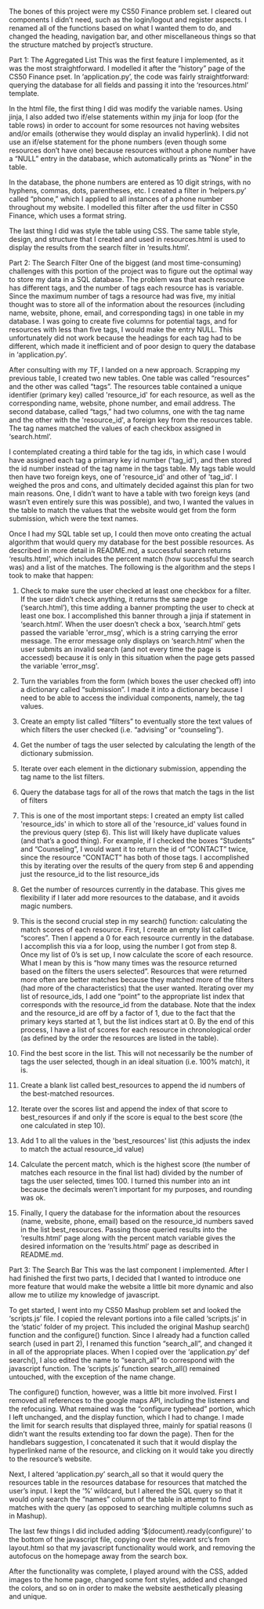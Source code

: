 The bones of this project were my CS50 Finance problem set. I cleared out components I didn’t need, such as the login/logout and register aspects. I renamed all of the functions based on what I wanted them to do, and changed the heading, navigation bar, and other miscellaneous things so that the structure matched by project’s structure.

Part 1: The Aggregated List
This was the first feature I implemented, as it was the most straightforward. I modelled it after the “history” page of the CS50 Finance pset. In ‘application.py’, the code was fairly straightforward: querying the database for all fields and passing it into the ‘resources.html’ template.

In the html file, the first thing I did was modify the variable names. Using jinja, I also added two if/else statements within my jinja for loop (for the table rows) in order to account for some resources not having websites and/or emails (otherwise they would display an invalid hyperlink). I did not use an if/else statement for the phone numbers (even though some resources don’t have one) because resources without a phone number have a “NULL” entry in the database, which automatically prints as “None” in the table.

In the database, the phone numbers are entered as 10 digit strings, with no hyphens, commas, dots, parentheses, etc. I created a filter in ‘helpers.py’ called “phone,” which I applied to all instances of a phone number throughout my website. I modelled this filter after the usd filter in CS50 Finance, which uses a format string.

The last thing I did was style the table using CSS. The same table style, design, and structure that I created and used in resources.html is used to display the results from the search filter in ‘results.html’.

Part 2: The Search Filter
One of the biggest (and most time-consuming) challenges with this portion of the project was to figure out the optimal way to store my data in a SQL database. The problem was that each resource has different tags, and the number of tags each resource has is variable. Since the maximum number of tags a resource had was five, my initial thought was to store all of the information about the resources (including name, website, phone, email, and corresponding tags) in one table in my database. I was going to create five columns for potential tags, and for resources with less than five tags, I would make the entry NULL. This unfortunately did not work because the headings for each tag had to be different, which made it inefficient and of poor design to query the database in ‘application.py’.

After consulting with my TF, I landed on a new approach. Scrapping my previous table, I created two new tables. One table was called “resources” and the other was called “tags”. The resources table contained a unique identifier (primary key) called 'resource_id' for each resource, as well as the corresponding name, website, phone number, and email address. The second database, called “tags,” had two columns, one with the tag name and the other with the 'resource_id', a foreign key from the resources table. The tag names matched the values of each checkbox assigned in ‘search.html’.

I contemplated creating a third table for the tag ids, in which case I would have assigned each tag a primary key id number ('tag_id'), and then stored the id number instead of the tag name in the tags table. My tags table would then have two foreign keys, one of 'resource_id' and other of 'tag_id'. I weighed the pros and cons, and ultimately decided against this plan for two main reasons. One, I didn’t want to have a table with two foreign keys (and wasn’t even entirely sure this was possible), and two, I wanted the values in the table to match the values that the website would get from the form submission, which were the text names.

Once I had my SQL table set up, I could then move onto creating the actual algorithm that would query my database for the best possible resources. As described in more detail in README.md, a successful search returns ‘results.html’, which includes the percent match (how successful the search was) and a list of the matches. The following is the algorithm and the steps I took to make that happen:

1. Check to make sure the user checked at least one checkbox for a filter. If the user didn’t check anything, it returns the same page (‘search.html’), this time adding a banner prompting the user to check at least one box. I accomplished this banner through a jinja if statement in ‘search.html’. When the user doesn’t check a box, ‘search.html’ gets passed the variable 'error_msg', which is a string carrying the error message. The error message only displays on ‘search.html’ when the user submits an invalid search (and not every time the page is accessed) because it is only in this situation when the page gets passed the variable 'error_msg'.

2. Turn the variables from the form (which boxes the user checked off) into a dictionary called “submission”. I made it into a dictionary because I need to be able to access the individual components, namely, the tag values.

3. Create an empty list called “filters” to eventually store the text values of which filters the user checked (i.e. “advising” or “counseling”).

4. Get the number of tags the user selected by calculating the length of the dictionary submission.

5. Iterate over each element in the dictionary submission, appending the tag name to the list filters.

6. Query the database tags for all of the rows that match the tags in the list of filters

7. This is one of the most important steps: I created an empty list called 'resource_ids' in which to store all of the 'resource_id' values found in the previous query (step 6). This list will likely have duplicate values (and that’s a good thing). For example, if I checked the boxes “Students” and “Counseling”, I would want it to return the id of “CONTACT” twice, since the resource “CONTACT” has both of those tags. I accomplished this by iterating over the results of the query from step 6 and appending just the resource_id to the list resource_ids

8. Get the number of resources currently in the database. This gives me flexibility if I later add more resources to the database, and it avoids magic numbers.

9. This is the second crucial step in my search() function: calculating the match scores of each resource. First, I create an empty list called “scores”. Then I append a 0 for each resource currently in the database. I accomplish this via a for loop, using the number I got from step 8. Once my list of 0’s is set up, I now calculate the score of each resource. What I mean by this is “how many times was the resource returned based on the filters the users selected”. Resources that were returned more often are better matches because they matched more of the filters (had more of the characteristics) that the user wanted. Iterating over my list of resource_ids, I add one “point” to the appropriate list index that corresponds with the resource_id from the database. Note that the index and the resource_id are off by a factor of 1, due to the fact that the primary keys started at 1, but the list indices start at 0. By the end of this process, I have a list of scores for each resource in chronological order (as defined by the order the resources are listed in the table).

10. Find the best score in the list. This will not necessarily be the number of tags the user selected, though in an ideal situation (i.e. 100% match), it is.

11. Create a blank list called best_resources to append the id numbers of the best-matched resources.

12. Iterate over the scores list and append the index of that score to best_resources if and only if the score is equal to the best score (the one calculated in step 10).

13. Add 1 to all the values in the 'best_resources' list (this adjusts the index to match the actual resource_id value)

14. Calculate the percent match, which is the highest score (the number of matches each resource in the final list had) divided by the number of tags the user selected, times 100. I turned this number into an int because the decimals weren’t important for my purposes, and rounding was ok.

15. Finally, I query the database for the information about the resources (name, website, phone, email) based on the resource_id numbers saved in the list best_resources. Passing those queried results into the ‘results.html’ page along with the percent match variable gives the desired information on the ‘results.html’ page as described in README.md.

Part 3: The Search Bar
This was the last component I implemented. After I had finished the first two parts, I decided that I wanted to introduce one more feature that would make the website a little bit more dynamic and also allow me to utilize my knowledge of javascript.

To get started, I went into my CS50 Mashup problem set and looked the ‘scripts.js’ file. I copied the relevant portions into a file called ‘scripts.js’ in the ‘static’ folder of my project. This included the original Mashup search() function and the configure() function. Since I already had a function called search (used in part 2), I renamed this function “search_all”, and changed it in all of the appropriate places. When I copied over the ‘application.py’  def search(), I also edited the name to “search_all” to correspond with the javascript function. The ‘scripts.js’ function search_all() remained untouched, with the exception of the name change.

The configure() function, however, was a little bit more involved. First I removed all references to the google maps API, including the listeners and the refocusing. What remained was the “configure typehead” portion, which I left unchanged, and the display function, which I had to change. I made the limit for search results that displayed three, mainly for spatial reasons (I didn’t want the results extending too far down the page). Then for the handlebars suggestion, I concatenated it such that it would display the hyperlinked name of the resource, and clicking on it would take you directly to the resource’s website.

Next, I altered ‘application.py’ search_all so that it would query the resources table in the resources database for resources that matched the user’s input. I kept the ‘%’ wildcard, but I altered the SQL query so that it would only search the “names” column of the table in attempt to find matches with the query (as opposed to searching multiple columns such as in Mashup).

The last few things I did included adding ‘$(document).ready(configure)’ to the bottom of the javascript file, copying over the relevant src’s from layout.html so that my javascript functionality would work, and removing the autofocus on the homepage away from the search box.

After the functionality was complete, I played around with the CSS, added images to the home page, changed some font styles, added and changed the colors, and so on in order to make the website aesthetically pleasing and unique.